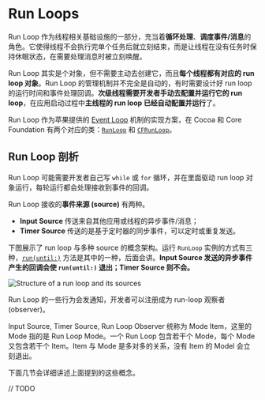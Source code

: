 # Run Loops

Run Loop 作为线程相关基础设施的一部分，充当着**循环处理**、**调度事件/消息**的角色。它使得线程不会执行完单个任务后就立刻结束，而是让线程在没有任务时保持休眠状态，在需要处理消息时被立刻唤醒。

Run Loop 其实是个对象，但不需要主动去创建它，而且**每个线程都有对应的 run loop 对象**。Run Loop 的管理机制并不完全是自动的，有时需要设计好 run loop 的运行时间和事件处理回调。**次级线程需要开发者手动去配置并运行它的 run loop**，在应用启动过程中**主线程的 run loop 已经自动配置并运行**了。

Run Loop 作为苹果提供的 [Event Loop](https://en.wikipedia.org/wiki/Event_loop) 机制的实现方案，在 Cocoa 和 Core Foundation 有两个对应的类：[`RunLoop`](https://developer.apple.com/documentation/foundation/runloop) 和 [`CFRunLoop`](https://developer.apple.com/documentation/corefoundation/cfrunloop)。

## Run Loop 剖析

Run Loop 可能需要开发者自己写 `while` 或 `for` 循环，并在里面驱动 run loop 对象运行，每轮运行都会处理接收到事件的回调。

Run Loop 接收的**事件来源 (source)** 有两种。

- **Input Source** 传送来自其他应用或线程的异步事件/消息；
- **Timer Source** 传送的是基于定时器的同步事件，可以定时或重复发送。

下图展示了 run loop 与多种 source 的概念架构。运行 `RunLoop` 实例的方式有三种，[`run(until:)`](https://developer.apple.com/documentation/foundation/runloop/1415778-run) 方法是其中的一种，后面会讲。**Input Source 发送的异步事件产生的回调会使 `run(until:)` 退出；Timer Source 则不会。**

![Structure of a run loop and its sources](https://developer.apple.com/library/content/documentation/Cocoa/Conceptual/Multithreading/Art/runloop.jpg)

Run Loop 的一些行为会发通知，开发者可以注册成为 run-loop 观察者 (observer)。

Input Source, Timer Source, Run Loop Observer 统称为 Mode Item，这里的 Mode 指的是 Run Loop Mode。一个 Run Loop 包含若干个 Mode，每个 Mode 又包含若干个 Item。Item 与 Mode 是多对多的关系，没有 Item 的 Model 会立刻退出。

下面几节会详细讲述上面提到的这些概念。

// TODO
